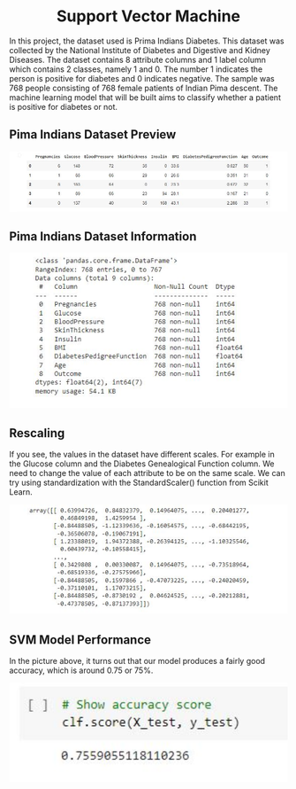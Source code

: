 <h1 align="center"> Support Vector Machine </h1>
In this project, the dataset used is Prima Indians Diabetes. This dataset was collected by the National Institute of Diabetes and Digestive and Kidney Diseases. The dataset contains 8 attribute columns and 1 label column which contains 2 classes, namely 1 and 0. The number 1 indicates the person is positive for diabetes and 0 indicates negative. The sample was 768 people consisting of 768 female patients of Indian Pima descent. The machine learning model that will be built aims to classify whether a patient is positive for diabetes or not.

## Pima Indians Dataset Preview
<p align="center">
    <img src="images/1_head.JPG" width="600">
</p>

## Pima Indians Dataset Information
<p align="center">
    <img src="images/2_info.JPG" width="600">
</p>

## Rescaling
If you see, the values in the dataset have different scales. For example in the Glucose column and the Diabetes Genealogical Function column. We need to change the value of each attribute to be on the same scale. We can try using standardization with the StandardScaler() function from Scikit Learn.
<p align="center">
    <img src="images/3_scaler.JPG" width="600">
</p>

## SVM Model Performance
In the picture above, it turns out that our model produces a fairly good accuracy, which is around 0.75 or 75%.
<p align="center">
    <img src="images/4_acc.JPG" width="600">
</p>
